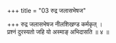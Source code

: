 +++
title = "03 रुद्र जलासभेषज"

+++
रुद्र जलासभेषज नीलशिखण्ड कर्मकृत् ।  
प्रश्नं दुरस्यतो जहि यो अस्माङ् अभिदासति ॥ ४ ॥